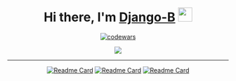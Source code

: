 <h1 align="center">
  Hi there, I'm <a href="#" target="_blank">Django-B</a> 
  <img src="https://github.com/blackcater/blackcater/raw/main/images/Hi.gif" height="32"/>
</h1>

<div align="center">
  
  [![codewars](https://www.codewars.com/users/Django-B/badges/large)](https://www.codewars.com/users/Django-B)   
  
  ![](https://github-profile-summary-cards.vercel.app/api/cards/repos-per-language?username=Django-B&theme=tokyonight)
  
</div>

--- 

<div align="center">
  
  [![Readme Card](https://github-readme-stats.vercel.app/api/pin/?username=Django-B&repo=nft-monkey-generator&theme=tokyonight)](https://github.com/Django-B/nft-monkey-generator)
  [![Readme Card](https://github-readme-stats.vercel.app/api/pin/?username=Django-B&repo=shazam-dl-termux&theme=tokyonight)](https://github.com/Django-B/shazam-dl-termux)
  [![Readme Card](https://github-readme-stats.vercel.app/api/pin/?username=Django-B&repo=face_detecter&theme=tokyonight)](https://github.com/Django-B/face_detecter)

</div>
